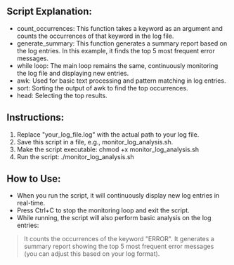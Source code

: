 ## Script Explanation:
* count_occurrences: This function takes a keyword as an argument and counts the occurrences of that keyword in the log file.
* generate_summary: This function generates a summary report based on the log entries. In this example, it finds the top 5 most frequent error messages.
* while loop: The main loop remains the same, continuously monitoring the log file and displaying new entries.
* awk: Used for basic text processing and pattern matching in log entries.
* sort: Sorting the output of awk to find the top occurrences.
* head: Selecting the top results.

## Instructions:
1. Replace "your_log_file.log" with the actual path to your log file.
2. Save this script in a file, e.g., monitor_log_analysis.sh.
3. Make the script executable: chmod +x monitor_log_analysis.sh
4. Run the script: ./monitor_log_analysis.sh
## How to Use:
* When you run the script, it will continuously display new log entries in real-time.
* Press Ctrl+C to stop the monitoring loop and exit the script.
* While running, the script will also perform basic analysis on the log entries:
 > It counts the occurrences of the keyword "ERROR".
 > It generates a summary report showing the top 5 most frequent error messages (you can adjust this based on your log format).
